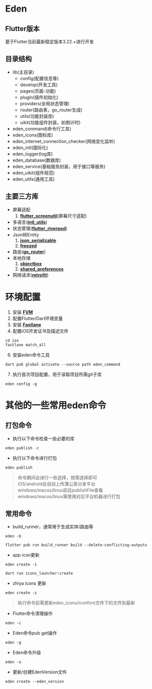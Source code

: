 # Eden

## Flutter版本

基于Flutter当前最新稳定版本3.22.+进行开发

## 目录结构

- lib(主目录)
    - config(配置信息等)
    - develop(开发工具)
    - pages(页面-功能)
    - plugin(插件初始化)
    - providers(全局状态管理)
    - router(路由表，go_router生成)
    - utils(功能封装库)
    - uikit(功能组件封装，如倒计时)
- eden_command(命令行工具)
- eden_icons(图标库)
- eden_internet_connection_checker(网络变化监听)
- eden_intl(国际化)
- eden_logger(log库)
- eden_database(数据库)
- eden_service(基础服务封装，用于接口等服务)
- eden_uikit(组件规范)
- eden_utils(通用工具)

## 主要三方库

- 屏幕适配
    1. **[flutter_screenutil](https://pub.flutter-io.cn/packages/flutter_screenutil)**(屏幕尺寸适配)
- 多语言(**[intl_utils](https://pub.flutter-io.cn/packages/intl_utils)**)
- 状态管理(**[flutter_riverpod](https://pub.flutter-io.cn/packages/flutter_riverpod)**)
- Json转Entity
    1. **[json_serializable](https://pub.flutter-io.cn/packages/json_serializable)**
    2. **[freezed](https://pub.flutter-io.cn/packages/freezed)**
- 路由(**[go_router](https://pub.flutter-io.cn/packages/go_router)**)
- 本地存储
    1. **[objectbox](https://pub.flutter-io.cn/packages/objectbox)**
    2. **[shared_preferences](https://pub.flutter-io.cn/packages/shared_preferences)**
- 网络请求(**[retrofit](https://pub.flutter-io.cn/packages/retrofit)**)

# 环境配置

1. 安装 **[FVM](https://fvm.app/documentation/getting-started/installation)**
2. 配置Flutter/Dart环境变量
3. 安装 **[Fastlane](https://fastlane.tools/)** 
4. 配置iOS开发证书及描述文件

```shell 
cd ios
fastlane match_all
```

6. 安装eden命令工具

```shell
dart pub global activate --source path eden_command
```

7. 执行首次项目配置，用于读取项目所需git子库

```shell
eden config -g
```

# 其他的一些常用eden命令

## 打包命令

* 执行以下命令检查一些必要的库

```shell
eden publish -c
```

* 执行以下命令进行打包

```shell
eden publish 
```

> 命令期间会进行一些选择，按需选择即可<br>
> iOS/android会自动上传蒲公英分发平台<br>
> windows/macos/linux前往publishFile查看<br>
> windows/macos/linux需使用对应平台机器进行打包<br>

## 常用命令

* build_runner，通常用于生成实体/路由等

```shell
eden -b 
```

```shell
flutter pub run build_runner build --delete-conflicting-outputs
```

* app icon更新

```shell
eden create -i
```

```shell
dart run icons_launcher:create  
```

* zhiya icons 更新

```shell
eden create -z
```

> 执行命令前需更新eden_icons/iconfont文件下的文件到最新

* Flutter命令清理操作

```shell
eden -c
```

* Eden命令pub get操作

```shell
eden -g
```

* Eden命令升级

```shell
eden -u
```

* 更新/创建EdenVersion文件

```shell
eden create --eden_version

```